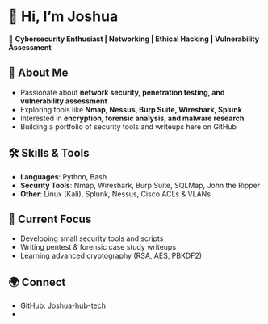 # 👋 Hi, I’m Joshua

🔐 **Cybersecurity Enthusiast | Networking | Ethical Hacking | Vulnerability Assessment**

## 🚀 About Me
- Passionate about **network security, penetration testing, and vulnerability assessment**  
- Exploring tools like **Nmap, Nessus, Burp Suite, Wireshark, Splunk**  
- Interested in **encryption, forensic analysis, and malware research**  
- Building a portfolio of security tools and writeups here on GitHub  

## 🛠️ Skills & Tools
- **Languages**: Python, Bash  
- **Security Tools**: Nmap, Wireshark, Burp Suite, SQLMap, John the Ripper  
- **Other**: Linux (Kali), Splunk, Nessus, Cisco ACLs & VLANs  

## 📌 Current Focus
- Developing small security tools and scripts  
- Writing pentest & forensic case study writeups  
- Learning advanced cryptography (RSA, AES, PBKDF2)  

## 🌍 Connect
- GitHub: [Joshua-hub-tech](https://github.com/Joshua-hub-tech)  
-   


<!--
**Josh-hub-tech/Josh-hub-tech** is a ✨ _special_ ✨ repository because its `README.md` (this file) appears on your GitHub profile.

Here are some ideas to get you started:

- 🔭 I’m currently working on ...
- 🌱 I’m currently learning ...
- 👯 I’m looking to collaborate on ...
- 🤔 I’m looking for help with ...
- 💬 Ask me about ...
- 📫 How to reach me: ...
- 😄 Pronouns: ...
- ⚡ Fun fact: ...
-->
